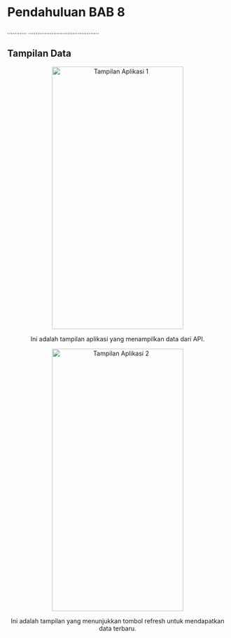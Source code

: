 # Pendahuluan BAB 8 
...........
........................................

## Tampilan Data
<div align="center">
  <img src="https://github.com/Rokel15/GUNADARMA-ASCL-MCS/blob/main/images/gambar-gambar%20bab%208/gambar1.jpeg" alt="Tampilan Aplikasi 1" width="300" height="600"/>
  <p>Ini adalah tampilan aplikasi yang menampilkan data dari API.</p>
  <img src="https://github.com/Rokel15/GUNADARMA-ASCL-MCS/blob/main/images/gambar-gambar%20bab%208/gambar2.jpeg" alt="Tampilan Aplikasi 2" width="300" height="600"/>
  <p>Ini adalah tampilan yang menunjukkan tombol refresh untuk mendapatkan data terbaru.</p>
</div>
